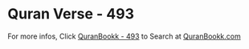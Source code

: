 # Quran Verse - 493 

For more infos, Click [QuranBookk - 493](https://www.quranbookk.com/quran/search?q=493) to Search at [QuranBookk.com](http://quranbookk.com/)